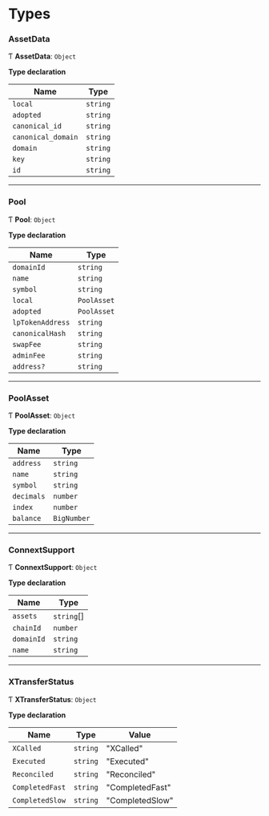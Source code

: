 # Types

### AssetData

Ƭ **AssetData**: `Object`

**Type declaration**

| Name               | Type     |
| ------------------ | -------- |
| `local`            | `string` |
| `adopted`          | `string` |
| `canonical_id`     | `string` |
| `canonical_domain` | `string` |
| `domain`           | `string` |
| `key`              | `string` |
| `id`               | `string` |

***

### Pool

Ƭ **Pool**: `Object`

**Type declaration**

| Name             | Type        |
| ---------------- | ----------- |
| `domainId`       | `string`    |
| `name`           | `string`    |
| `symbol`         | `string`    |
| `local`          | `PoolAsset` |
| `adopted`        | `PoolAsset` |
| `lpTokenAddress` | `string`    |
| `canonicalHash`  | `string`    |
| `swapFee`        | `string`    |
| `adminFee`       | `string`    |
| `address?`       | `string`    |

***

### PoolAsset

Ƭ **PoolAsset**: `Object`

**Type declaration**

| Name       | Type        |
| ---------- | ----------- |
| `address`  | `string`    |
| `name`     | `string`    |
| `symbol`   | `string`    |
| `decimals` | `number`    |
| `index`    | `number`    |
| `balance`  | `BigNumber` |

***

### ConnextSupport

Ƭ **ConnextSupport**: `Object`

**Type declaration**

| Name       | Type        |
| ---------- | ----------- |
| `assets`   | `string`\[] |
| `chainId`  | `number`    |
| `domainId` | `string`    |
| `name`     | `string`    |

***

### XTransferStatus

Ƭ **XTransferStatus**: `Object`

**Type declaration**

| Name            | Type     | Value           |
| --------------- | -------- | --------------- |
| `XCalled`       | `string` | "XCalled"       |
| `Executed`      | `string` | "Executed"      |
| `Reconciled`    | `string` | "Reconciled"    |
| `CompletedFast` | `string` | "CompletedFast" |
| `CompletedSlow` | `string` | "CompletedSlow" |
